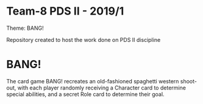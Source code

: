 # Team-8 PDS II - 2019/1

Theme: BANG!

Repository created to host the work done on PDS II discipline

# BANG!

The card game BANG! recreates an old-fashioned spaghetti western shoot-out, with each player randomly receiving a 
Character card to determine special abilities, and a secret Role card to determine their goal.

